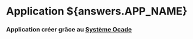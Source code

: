 # Application ${answers.APP_NAME}



### Application créer grâce au [Système Ocade](https://github.com/ocade-compagny/create-ocade-system)